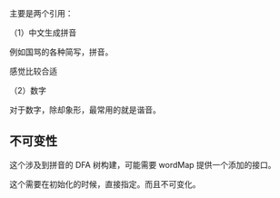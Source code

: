 主要是两个引用：

（1）中文生成拼音

例如国骂的各种简写，拼音。

感觉比较合适

（2）数字

对于数字，除却象形，最常用的就是谐音。

## 不可变性

这个涉及到拼音的 DFA 树构建，可能需要 wordMap 提供一个添加的接口。

这个需要在初始化的时候，直接指定。而且不可变化。